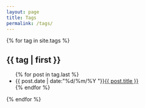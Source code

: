 ```yaml
---
layout: page
title: Tags
permalink: /tags/
---
```


{% for tag in site.tags %}
<h2>{{ tag | first }}</h2>
<ul class="arc-list">
    {% for post in tag.last %}
        <li>{{ post.date | date:"%d/%m/%Y "}}<a href="{{ site.baseurl }}{{ post.url }}">{{ post.title }}</a></li>
    {% endfor %}
</ul>
{% endfor %}
